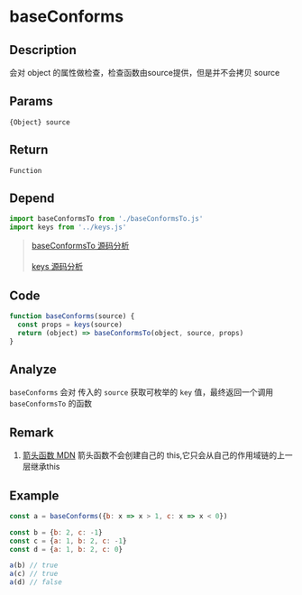 # baseConforms 

## Description 
会对 object 的属性做检查，检查函数由source提供，但是并不会拷贝 source
## Params
`{Object} source`
## Return
`Function`
## Depend
```js
import baseConformsTo from './baseConformsTo.js'
import keys from '../keys.js'
```
> [baseConformsTo 源码分析](./baseConformsTo.md)
> <br/>
> <br/>
> [keys 源码分析](../export/keys.md)
>

## Code
```js
function baseConforms(source) {
  const props = keys(source)
  return (object) => baseConformsTo(object, source, props)
}
```
## Analyze
`baseConforms` 会对 传入的 `source` 获取可枚举的 `key` 值，最终返回一个调用 `baseConformsTo` 的函数
## Remark
1. [箭头函数 MDN](https://developer.mozilla.org/zh-CN/docs/Web/JavaScript/Reference/Functions/Arrow_functions) 箭头函数不会创建自己的 this,它只会从自己的作用域链的上一层继承this
## Example
```js
const a = baseConforms({b: x => x > 1, c: x => x < 0})

const b = {b: 2, c: -1}
const c = {a: 1, b: 2, c: -1}
const d = {a: 1, b: 2, c: 0}

a(b) // true
a(c) // true
a(d) // false
```
